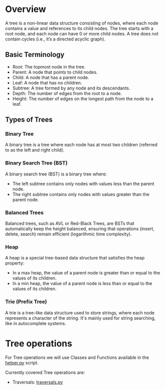 # Overview

A tree is a non-linear data structure consisting of nodes, where each node contains a value and references to its child nodes. The tree starts with a root node, and each node can have 0 or more child nodes. A tree does not contain cycles (i.e., it’s a directed acyclic graph).

## Basic Terminology

* Root: The topmost node in the tree.
* Parent: A node that points to child nodes.
* Child: A node that has a parent node.
* Leaf: A node that has no children.
* Subtree: A tree formed by any node and its descendants.
* Depth: The number of edges from the root to a node.
* Height: The number of edges on the longest path from the node to a leaf.

## Types of Trees

### Binary Tree
A binary tree is a tree where each node has at most two children (referred to as the left and right child).

### Binary Search Tree (BST)
A binary search tree (BST) is a binary tree where:

* The left subtree contains only nodes with values less than the parent node.
* The right subtree contains only nodes with values greater than the parent node.

### Balanced Trees
Balanced trees, such as AVL or Red-Black Trees, are BSTs that automatically keep the height balanced, ensuring that operations (insert, delete, search) remain efficient (logarithmic time complexity).

### Heap
A heap is a special tree-based data structure that satisfies the heap property:

* In a max heap, the value of a parent node is greater than or equal to the values of its children.
* In a min heap, the value of a parent node is less than or equal to the values of its children.

###  Trie (Prefix Tree)
A trie is a tree-like data structure used to store strings, where each node represents a character of the string. It's mainly used for string searching, like in autocomplete systems.

# Tree operations

For Tree operations we will use Classes and Functions available in the [helper.py](/trees/helper.py) script.

Currently covered Tree operations are:
* Traversals: [traversals.py](/trees/traversals.py)